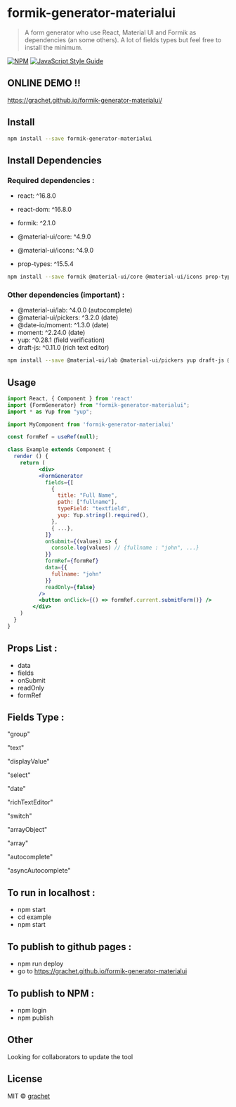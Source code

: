 # formik-generator-materialui

>  A form generator who use React, Material UI and Formik as dependencies (an some others). A lot of fields types but feel free to install the minimum.

[![NPM](https://img.shields.io/npm/v/formik-generator-materialui.svg)](https://www.npmjs.com/package/formik-generator-materialui) [![JavaScript Style Guide](https://img.shields.io/badge/code_style-standard-brightgreen.svg)](https://standardjs.com)

## ONLINE DEMO !!

<a href="https://grachet.github.io/formik-generator-materialui/" target="_blank">https://grachet.github.io/formik-generator-materialui/</a>

## Install

```bash
npm install --save formik-generator-materialui
```

## Install Dependencies

### Required dependencies :

-  react: ^16.8.0
-  react-dom: ^16.8.0

-  formik: ^2.1.0
-  @material-ui/core: ^4.9.0
-  @material-ui/icons: ^4.9.0
-  prop-types: ^15.5.4

 ```bash
npm install --save formik @material-ui/core @material-ui/icons prop-types
```

### Other dependencies (important) :

-  @material-ui/lab: ^4.0.0  (autocomplete)
-  @material-ui/pickers: ^3.2.0  (date)
-  @date-io/moment: ^1.3.0  (date)
-  moment: ^2.24.0 (date)
-  yup: ^0.28.1  (field verification)
-  draft-js: ^0.11.0  (rich text editor)

 ```bash
npm install --save @material-ui/lab @material-ui/pickers yup draft-js @date-io/moment@1.x moment
```

## Usage

```jsx
import React, { Component } from 'react'
import {FormGenerator} from "formik-generator-materialui";
import * as Yup from "yup";

import MyComponent from 'formik-generator-materialui'

const formRef = useRef(null);

class Example extends Component {
  render () {
    return (
          <div>
          <FormGenerator
            fields={[
              {
                title: "Full Name",
                path: ["fullname"],
                typeField: "textfield",
                yup: Yup.string().required(),
              },
              { ...},
            ]}
            onSubmit={(values) => {
              console.log(values) // {fullname : "john", ...}
            }}
            formRef={formRef}
            data={{
              fullname: "john"
            }}
            readOnly={false}
          />
          <button onClick={() => formRef.current.submitForm()} />
        </div>
    )
  }
}
```

## Props List :

- data
- fields
- onSubmit
- readOnly
- formRef

## Fields Type :

"group"

"text"

"displayValue"

"select"

"date"

"richTextEditor"

"switch"

"arrayObject"

"array"

"autocomplete"

"asyncAutocomplete"

## To run in localhost :

- npm start
- cd example
- npm start

## To publish to github pages :

- npm run deploy
- go to https://grachet.github.io/formik-generator-materialui

## To publish to NPM :

- npm login
- npm publish

## Other

Looking for collaborators to update the tool

## License

MIT © [grachet](https://github.com/grachet/)

